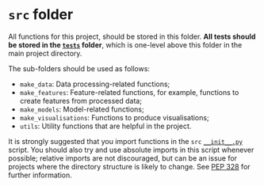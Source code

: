 # `src` folder

All functions for this project, should be stored in this folder. **All tests should be stored in the 
[`tests`](../tests/README.md) folder**, which is one-level above this folder in the main project directory.

The sub-folders should be used as follows:

- `make_data`: Data processing-related functions;
- `make_features`: Feature-related functions, for example, functions to create features from processed data;
- `make_models`: Model-related functions;
- `make_visualisations`: Functions to produce visualisations;
- `utils`: Utility functions that are helpful in the project.

It is strongly suggested that you import functions in the `src` [`__init__.py`](__init__.py) script. You should also 
try and use absolute imports in this script whenever possible; relative imports are not discouraged, but can be an 
issue for projects where the directory structure is likely to change. See 
[PEP 328](https://www.python.org/dev/peps/pep-0328/) for further information.
